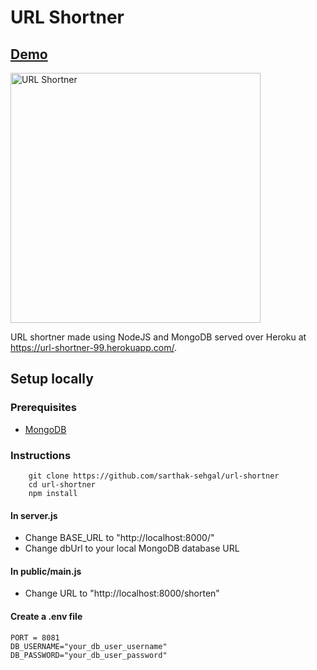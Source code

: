 # URL Shortner
## <a href="https://url-shortner-99.herokuapp.com/" target="_blank">Demo</a>
<img src="https://i.imgur.com/3UPZ0di.png" alt="URL Shortner" height="400" />

URL shortner made using NodeJS and MongoDB served over Heroku at <a href="https://url-shortner-99.herokuapp.com/" target="_blank">https://url-shortner-99.herokuapp.com/</a>.

## Setup locally
### Prerequisites
 - <a href="https://docs.mongodb.com/manual/installation/" target="_blank">MongoDB</a>

### Instructions
```
    git clone https://github.com/sarthak-sehgal/url-shortner
    cd url-shortner
    npm install
```
#### In server.js
 - Change BASE_URL to "http://localhost:8000/"
 - Change dbUrl to your local MongoDB database URL

#### In public/main.js
 - Change URL to "http://localhost:8000/shorten"

#### Create a .env file
```
PORT = 8081
DB_USERNAME="your_db_user_username"
DB_PASSWORD="your_db_user_password"
```
